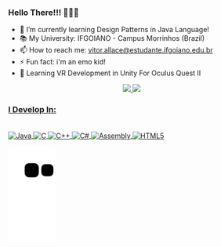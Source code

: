 ### Hello There!!! 🖤👋🏻

- 🌱 I’m currently learning Design Patterns in Java Language!
- 📚 My University: IFGOIANO - Campus Morrinhos (Brazil)
- 📫 How to reach me: vitor.allace@estudante.ifgoiano.edu.br
- ⚡ Fun fact: i'm an emo kid! 
- 👀 Learning VR Development in Unity For Oculus Quest II

<div align="center">
  <a href="https://github.com/vitorbcc2021">
  <img height="180em" src="https://github-readme-stats.vercel.app/api?username=vitorbcc2021&show_icons=true&theme=outrun&include_all_commits=true&count_private=true"/>
  <img height="180em" src="https://github-readme-stats.vercel.app/api/top-langs/?username=vitorbcc2021&layout=compact&langs_count=7&theme=outrun"/>
</div>
  
### I Develop In:
  
  <div style="display: inline_block"><br>
    <img align="center" alt="Java" height="55" width="50" src="https://cdn.jsdelivr.net/gh/devicons/devicon/icons/java/java-original-wordmark.svg">
    <img align="center" alt="C" height="45" width="50" src="https://cdn.jsdelivr.net/gh/devicons/devicon/icons/c/c-original.svg">
    <img align="center" alt="C++" height="45" width="50" src="https://cdn.jsdelivr.net/gh/devicons/devicon/icons/cplusplus/cplusplus-original.svg" />
    <img align="center" alt="C#" height="45" width="50" src="https://cdn.jsdelivr.net/gh/devicons/devicon/icons/csharp/csharp-original.svg">
    <img align="center" alt="Assembly" height="57" width="50" src="https://firebasestorage.googleapis.com/v0/b/superstar-32cda.appspot.com/o/sambath-github%2Fassembly.png?alt=media&token=9208f2f1-64b9-4cd0-a344-77f4465a0feb">
    <img align="center" alt="HTML5" height="42" widht="50" src="https://cdn.jsdelivr.net/gh/devicons/devicon/icons/html5/html5-original.svg" />
    
  </div>
    

  ![Snake animation](https://github.com/vitorbcc2021/vitorbcc2021/blob/output/github-contribution-grid-snake.svg)
